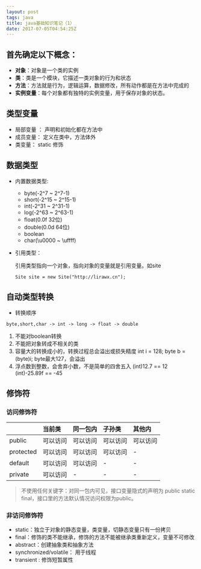 ```yaml
---
layout: post
tags: java 
title: java基础知识笔记（1）
date: 2017-07-05T04:54:25Z
---
```


## 首先确定以下概念：

- <strong>对象</strong>：对象是一个类的实例
- <strong>类</strong>：类是一个模块，它描述一类对象的行为和状态
- <strong>方法</strong>：方法就是行为，逻辑运算，数据修改，所有动作都是在方法中完成的
- <strong>实例变量</strong>：每个对象都有独特的实例变量，用于保存对象的状态。

<!-- more -->

## 类型变量
- 局部变量 ： 声明和初始化都在方法中
- 成员变量： 定义在类中，方法体外
- 类变量： static 修饰

## 数据类型
- 内置数据类型:
  - byte(-2^7 ~ 2^7-1)
  - short(-2^15 ~ 2^15-1)
  - int(-2^31 ~ 2^31-1)
  - log(-2^63 ~ 2^63-1)
  - float(0.0f 32位)
  - double(0.0d 64位)
  - boolean
  - char(\u0000 ~ \uffff)
- 引用类型：

  引用类型指向一个对象，指向对象的变量就是引用变量。如site
  ```
  Site site = new Site("http://lirawx.cn");
  ```

## 自动类型转换
- 转换顺序
```
byte,short,char -> int -> long -> float -> double
```
1. 不能对boolean转换
2. 不能把对象转成不相关的类
3. 容量大的转换成小的，转换过程总会溢出或损失精度
        int i = 128;
        byte b = (byte)i;
      byte最大127，会溢出
4. 浮点数到整数，会舍弃小数，不是简单的四舍五入
        (int)12.7 == 12
        (int)-25.89f == -45

## 修饰符
### 访问修饰符

|            | 当前类     |同一包内     | 子孙类     |其他内     |
| :------------- | :------------- |:------------- |:------------- |:------------- |
| public      | 可以访问      |可以访问      |可以访问      |可以访问      |
| protected      | 可以访问      |可以访问      |可以访问      |    -     |
| default      | 可以访问      |可以访问      |   -      |   -    |
| private      | 可以访问      |   -     |   -     |   -    |

> 不使用任何关键字：对同一包内可见，接口变量隐式的声明为 public static final，接口里的方法默认情况访问权限为public。

### 非访问修饰符
- static：独立于对象的静态变量，类变量，切静态变量只有一份拷贝
- final：修饰的类不能继承，修饰的方法不能被继承类重新定义，变量不可修改
- abstract：创建抽象类和抽象方法
- synchronized/volatile： 用于线程
- transient : 修饰短暂属性
